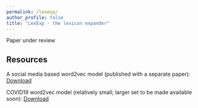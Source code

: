 ```yaml
---
permalink: /lexexp/
author_profile: false
title: "LexExp - the lexicon expander"
---
```


Paper under review

## Resources

A social media based word2vec model (published with a separate paper): <a href="https://data.mendeley.com/datasets/dwr4xn8kcv/3"> Download </a>

COVID19 word2vec model (relatively small; larger set to be made available soon): <a href = "https://data.mendeley.com/datasets/dwr4xn8kcv/3 https://data.mendeley.com/datasets/t8bxg423yk/1"> Download </a>




